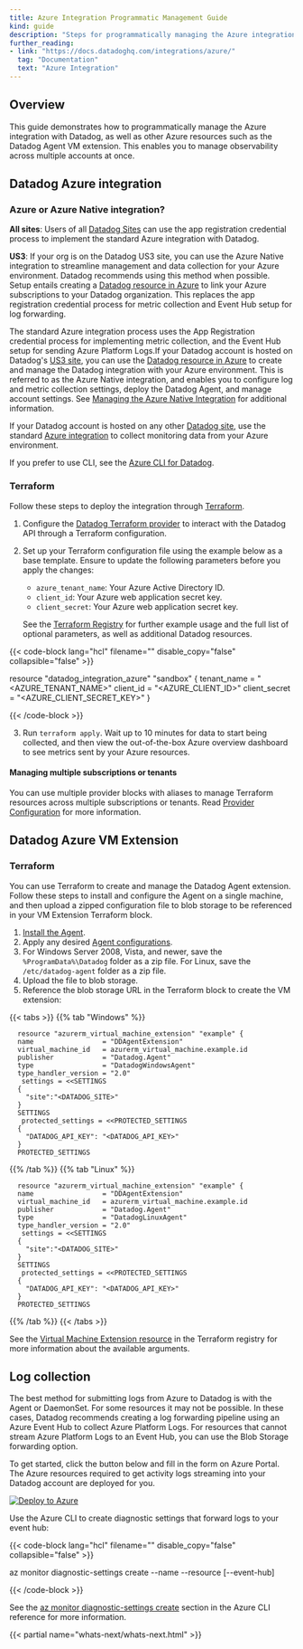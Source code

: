 ```yaml
---
title: Azure Integration Programmatic Management Guide
kind: guide
description: "Steps for programmatically managing the Azure integration with Datadog"
further_reading:
- link: "https://docs.datadoghq.com/integrations/azure/"
  tag: "Documentation"
  text: "Azure Integration"
---
```


## Overview

This guide demonstrates how to programmatically manage the Azure integration with Datadog, as well as other Azure resources such as the Datadog Agent VM extension. This enables you to manage observability across multiple accounts at once.

## Datadog Azure integration

### Azure or Azure Native integration?

**All sites**: Users of all [Datadog Sites][3] can use the app registration credential process to implement the standard Azure integration with Datadog.

**US3**: If your org is on the Datadog US3 site, you can use the Azure Native integration to streamline management and data collection for your Azure environment. Datadog recommends using this method when possible. Setup entails creating a [Datadog resource in Azure][14] to link your Azure subscriptions to your Datadog organization. This replaces the app registration credential process for metric collection and Event Hub setup for log forwarding.

The standard Azure integration process uses the App Registration credential process for implementing metric collection, and the Event Hub setup for sending Azure Platform Logs.If your Datadog account is hosted on Datadog's [US3 site][3], you can use the [Datadog resource in Azure][14] to create and manage the Datadog integration with your Azure environment. This is referred to as the Azure Native integration, and enables you to configure log and metric collection settings, deploy the Datadog Agent, and manage account settings. See [Managing the Azure Native Integration][4] for additional information.

If your Datadog account is hosted on any other [Datadog site][3], use the standard [Azure integration][5] to collect monitoring data from your Azure environment.

If you prefer to use CLI, see the [Azure CLI for Datadog][2].

### Terraform

Follow these steps to deploy the integration through [Terraform][13].

1. Configure the [Datadog Terraform provider][15] to interact with the Datadog API through a Terraform configuration. 

2. Set up your Terraform configuration file using the example below as a base template. Ensure to update the following parameters before you apply the changes:  
    * `azure_tenant_name`: Your Azure Active Directory ID.
    * `client_id`: Your Azure web application secret key.
    * `client_secret`: Your Azure web application secret key.

   See the [Terraform Registry][17] for further example usage and the full list of optional parameters, as well as additional Datadog resources. 

{{< code-block lang="hcl" filename="" disable_copy="false" collapsible="false" >}}

resource "datadog_integration_azure" "sandbox" {
  tenant_name   = "<AZURE_TENANT_NAME>"
  client_id     = "<AZURE_CLIENT_ID>"
  client_secret = "<AZURE_CLIENT_SECRET_KEY>"
}

{{< /code-block >}}

3. Run `terraform apply`. Wait up to 10 minutes for data to start being collected, and then view the out-of-the-box Azure overview dashboard to see metrics sent by your Azure resources.

#### Managing multiple subscriptions or tenants

You can use multiple provider blocks with aliases to manage Terraform resources across multiple subscriptions or tenants. Read [Provider Configuration][9] for more information.

## Datadog Azure VM Extension

### Terraform

You can use Terraform to create and manage the Datadog Agent extension. Follow these steps to install and configure the Agent on a single machine, and then upload a zipped configuration file to blob storage to be referenced in your VM Extension Terraform block.

1. [Install the Agent][11].
2. Apply any desired [Agent configurations][12].
3. For Windows Server 2008, Vista, and newer, save the `%ProgramData%\Datadog` folder as a zip file. For Linux, save the `/etc/datadog-agent` folder as a zip file.
4. Upload the file to blob storage.
5. Reference the blob storage URL in the Terraform block to create the VM extension:

{{< tabs >}}
{{% tab "Windows" %}}

```
  resource "azurerm_virtual_machine_extension" "example" {
  name                 = "DDAgentExtension"
  virtual_machine_id   = azurerm_virtual_machine.example.id
  publisher            = "Datadog.Agent"
  type                 = "DatadogWindowsAgent"
  type_handler_version = "2.0"
   settings = <<SETTINGS
  {
    "site":"<DATADOG_SITE>"
  }
  SETTINGS
   protected_settings = <<PROTECTED_SETTINGS
  {
    "DATADOG_API_KEY": "<DATADOG_API_KEY>"
  }
  PROTECTED_SETTINGS
```
{{% /tab %}}
{{% tab "Linux" %}}

```
  resource "azurerm_virtual_machine_extension" "example" {
  name                 = "DDAgentExtension"
  virtual_machine_id   = azurerm_virtual_machine.example.id
  publisher            = "Datadog.Agent"
  type                 = "DatadogLinuxAgent"
  type_handler_version = "2.0"
   settings = <<SETTINGS
  {
    "site":"<DATADOG_SITE>"
  }
  SETTINGS
   protected_settings = <<PROTECTED_SETTINGS
  {
    "DATADOG_API_KEY": "<DATADOG_API_KEY>"
  }
  PROTECTED_SETTINGS
```
{{% /tab %}}
{{< /tabs >}}

See the [Virtual Machine Extension resource][10] in the Terraform registry for more information about the available arguments.

## Log collection

The best method for submitting logs from Azure to Datadog is with the Agent or DaemonSet. For some resources it may not be possible. In these cases, Datadog recommends creating a log forwarding pipeline using an Azure Event Hub to collect Azure Platform Logs. For resources that cannot stream Azure Platform Logs to an Event Hub, you can use the Blob Storage forwarding option.

To get started, click the button below and fill in the form on Azure Portal. The Azure resources required to get activity logs streaming into your Datadog account are deployed for you.

[![Deploy to Azure](https://aka.ms/deploytoazurebutton)](https://portal.azure.com/#create/Microsoft.Template/uri/https%3A%2F%2Fraw.githubusercontent.com%2FDataDog%2Fdatadog-serverless-functions%2Fmaster%2Fazure%2Fdeploy-to-azure%2Fparent_template.json)

Use the Azure CLI to create diagnostic settings that forward logs to your event hub:

{{< code-block lang="hcl" filename="" disable_copy="false" collapsible="false" >}}

az monitor diagnostic-settings create --name
                                      --resource
                                      [--event-hub]
                                      
{{< /code-block >}}

See the [az monitor diagnostic-settings create][16] section in the Azure CLI reference for more information.

{{< partial name="whats-next/whats-next.html" >}}


[2]: https://learn.microsoft.com/en-us/cli/azure/datadog?view=azure-cli-latest
[3]: /getting_started/site/
[4]: /integrations/guide/azure-portal/
[5]: /integrations/azure/
[6]: /agent/basic_agent_usage/ansible/
[7]: /integrations/azure_container_service/
[9]: https://developer.hashicorp.com/terraform/language/providers/configuration
[10]: https://registry.terraform.io/providers/hashicorp/azurerm/latest/docs/resources/virtual_machine_extension
[11]: https://app.datadoghq.com/account/settings#agent
[12]: /agent/guide/agent-configuration-files/?tab=agentv6v7
[13]: https://www.terraform.io
[14]: https://learn.microsoft.com/en-us/azure/partner-solutions/datadog/overview
[15]: /integrations/terraform/#overview
[16]: https://learn.microsoft.com/en-us/cli/azure/monitor/diagnostic-settings?view=azure-cli-latest#az-monitor-diagnostic-settings-create
[17]: https://registry.terraform.io/providers/DataDog/datadog/latest/docs/resources/integration_azure